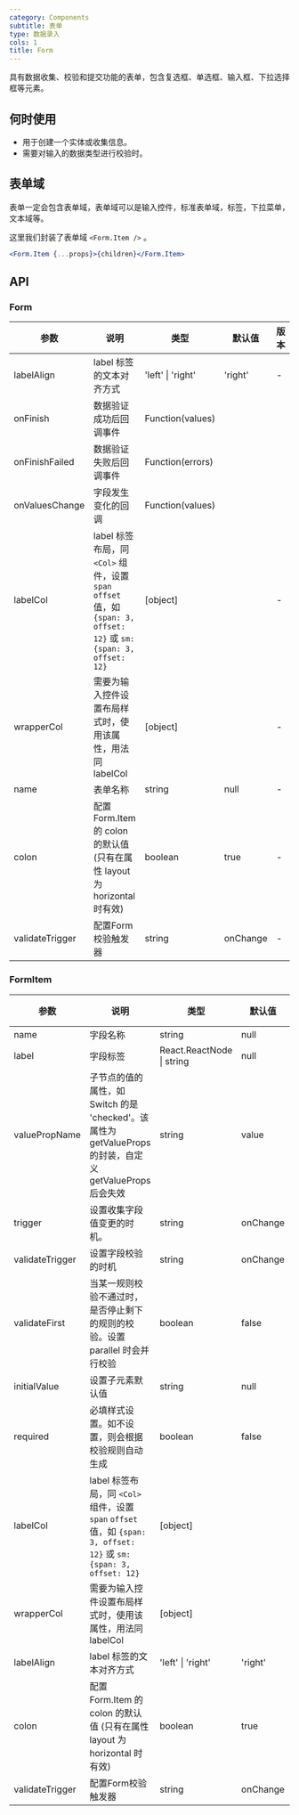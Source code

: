 ```yaml
---
category: Components
subtitle: 表单
type: 数据录入
cols: 1
title: Form
---
```


具有数据收集、校验和提交功能的表单，包含复选框、单选框、输入框、下拉选择框等元素。

## 何时使用

- 用于创建一个实体或收集信息。
- 需要对输入的数据类型进行校验时。

## 表单域

表单一定会包含表单域，表单域可以是输入控件，标准表单域，标签，下拉菜单，文本域等。

这里我们封装了表单域 `<Form.Item />` 。

```jsx
<Form.Item {...props}>{children}</Form.Item>
```

## API

### Form

| 参数 | 说明 | 类型 | 默认值 | 版本 |
| --- | --- | --- | --- | --- |
| labelAlign | label 标签的文本对齐方式 | 'left' \| 'right' | 'right' | - |
| onFinish | 数据验证成功后回调事件 | Function(values) |  |  |
| onFinishFailed | 数据验证失败后回调事件 | Function(errors) |  |  |
| onValuesChange | 字段发生变化的回调 | Function(values) |  |  |
| labelCol | label 标签布局，同 `<Col>` 组件，设置 `span` `offset` 值，如 `{span: 3, offset: 12}` 或 `sm: {span: 3, offset: 12}` | [object] |  | - |
| wrapperCol | 需要为输入控件设置布局样式时，使用该属性，用法同 labelCol | [object] |  | - |
| name | 表单名称 | string | null | - |
| colon | 配置 Form.Item 的 colon 的默认值 (只有在属性 layout 为 horizontal 时有效) | boolean | true | - |
| validateTrigger | 配置Form校验触发器 | string | onChange | - |


### FormItem

| 参数 | 说明 | 类型 | 默认值 | 版本 |
| --- | --- | --- | --- | --- |
| name | 字段名称 | string | null | - |
| label | 字段标签 | React.ReactNode \| string | null | - |
| valuePropName | 子节点的值的属性，如 Switch 的是 'checked'。该属性为 getValueProps 的封装，自定义 getValueProps 后会失效 | string | value | - |
| trigger | 设置收集字段值变更的时机。 | string | onChange | - |
| validateTrigger | 设置字段校验的时机 | string | onChange | - |
| validateFirst | 当某一规则校验不通过时，是否停止剩下的规则的校验。设置 parallel 时会并行校验 | boolean | false | - |
| initialValue | 设置子元素默认值 | string | null | - |
| required | 必填样式设置。如不设置，则会根据校验规则自动生成 | boolean | false | - |
| labelCol | label 标签布局，同 `<Col>` 组件，设置 `span` `offset` 值，如 `{span: 3, offset: 12}` 或 `sm: {span: 3, offset: 12}` | [object] |  | - |
| wrapperCol | 需要为输入控件设置布局样式时，使用该属性，用法同 labelCol | [object] |  | - |
| labelAlign | label 标签的文本对齐方式 | 'left' \| 'right' | 'right' | - |
| colon | 配置 Form.Item 的 colon 的默认值 (只有在属性 layout 为 horizontal 时有效) | boolean | true | - |
| validateTrigger | 配置Form校验触发器 | string | onChange | - |
